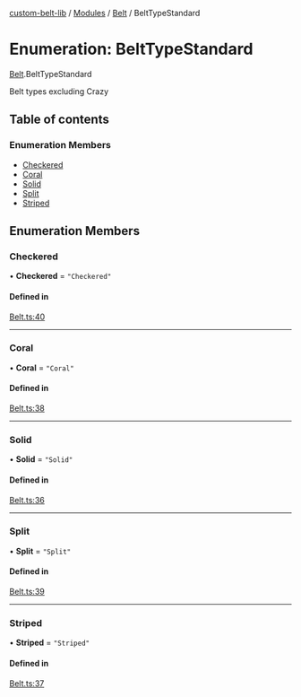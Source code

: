 [custom-belt-lib](../README.md) / [Modules](../modules.md) / [Belt](../modules/Belt.md) / BeltTypeStandard

# Enumeration: BeltTypeStandard

[Belt](../modules/Belt.md).BeltTypeStandard

Belt types excluding Crazy

## Table of contents

### Enumeration Members

- [Checkered](Belt.BeltTypeStandard.md#checkered)
- [Coral](Belt.BeltTypeStandard.md#coral)
- [Solid](Belt.BeltTypeStandard.md#solid)
- [Split](Belt.BeltTypeStandard.md#split)
- [Striped](Belt.BeltTypeStandard.md#striped)

## Enumeration Members

### Checkered

• **Checkered** = ``"Checkered"``

#### Defined in

[Belt.ts:40](https://github.com/jeffholst/custom-belt/blob/9cbd5ad/packages/custom-belt-lib/src/Belt.ts#L40)

___

### Coral

• **Coral** = ``"Coral"``

#### Defined in

[Belt.ts:38](https://github.com/jeffholst/custom-belt/blob/9cbd5ad/packages/custom-belt-lib/src/Belt.ts#L38)

___

### Solid

• **Solid** = ``"Solid"``

#### Defined in

[Belt.ts:36](https://github.com/jeffholst/custom-belt/blob/9cbd5ad/packages/custom-belt-lib/src/Belt.ts#L36)

___

### Split

• **Split** = ``"Split"``

#### Defined in

[Belt.ts:39](https://github.com/jeffholst/custom-belt/blob/9cbd5ad/packages/custom-belt-lib/src/Belt.ts#L39)

___

### Striped

• **Striped** = ``"Striped"``

#### Defined in

[Belt.ts:37](https://github.com/jeffholst/custom-belt/blob/9cbd5ad/packages/custom-belt-lib/src/Belt.ts#L37)
